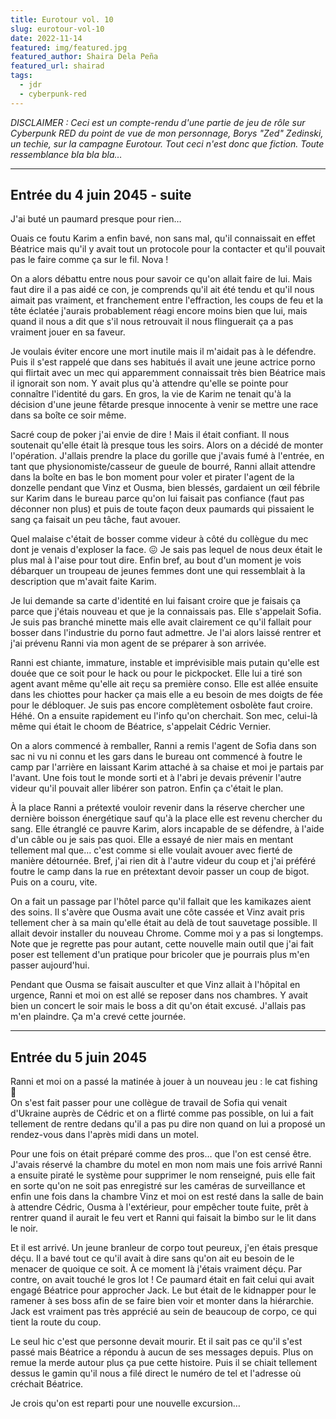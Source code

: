 ```yaml
---
title: Eurotour vol. 10
slug: eurotour-vol-10
date: 2022-11-14
featured: img/featured.jpg
featured_author: Shaira Dela Peña
featured_url: shairad
tags:
  - jdr
  - cyberpunk-red
---
```


*DISCLAIMER : Ceci est un compte-rendu d'une partie de jeu de rôle sur Cyberpunk RED du point de vue de mon personnage, Borys "Zed" Zedinski, un techie, sur la campagne Eurotour. Tout ceci n'est donc que fiction. Toute ressemblance bla bla bla…*

---

## Entrée du 4 juin 2045 - suite

J'ai buté un paumard presque pour rien…

Ouais ce foutu Karim a enfin bavé, non sans mal, qu'il connaissait en effet Béatrice mais qu'il y avait tout un protocole pour la contacter et qu'il pouvait pas le faire comme ça sur le fil. Nova !

On a alors débattu entre nous pour savoir ce qu'on allait faire de lui. Mais faut dire il a pas aidé ce con, je comprends qu'il ait été tendu et qu'il nous aimait pas vraiment, et franchement entre l'effraction, les coups de feu et la tête éclatée j'aurais probablement réagi encore moins bien que lui, mais quand il nous a dit que s'il nous retrouvait il nous flinguerait ça a pas vraiment jouer en sa faveur.

Je voulais éviter encore une mort inutile mais il m'aidait pas à le défendre. Puis il s'est rappelé que dans ses habitués il avait une jeune actrice porno qui flirtait avec un mec qui apparemment connaissait très bien Béatrice mais il ignorait son nom. Y avait plus qu'à attendre qu'elle se pointe pour connaître l'identité du gars. En gros, la vie de Karim ne tenait qu'à la décision d'une jeune fêtarde presque innocente à venir se mettre une race dans sa boîte ce soir même.

Sacré coup de poker j'ai envie de dire ! Mais il était confiant. Il nous soutenait qu'elle était là presque tous les soirs. Alors on a décidé de monter l'opération. J'allais prendre la place du gorille que j'avais fumé à l'entrée, en tant que physionomiste/casseur de gueule de bourré, Ranni allait attendre dans la boîte en bas le bon moment pour voler et pirater l'agent de la donzelle pendant que Vinz et Ousma, bien blessés, gardaient un œil fébrile sur Karim dans le bureau parce qu'on lui faisait pas confiance (faut pas déconner non plus) et puis de toute façon deux paumards qui pissaient le sang ça faisait un peu tâche, faut avouer.

Quel malaise c'était de bosser comme videur à côté du collègue du mec dont je venais d'exploser la face. 😖 Je sais pas lequel de nous deux était le plus mal à l'aise pour tout dire. Enfin bref, au bout d'un moment je vois débarquer un troupeau de jeunes femmes dont une qui ressemblait à la description que m'avait faite Karim.

Je lui demande sa carte d'identité en lui faisant croire que je faisais ça parce que j'étais nouveau et que je la connaissais pas. Elle s'appelait Sofia. Je suis pas branché minette mais elle avait clairement ce qu'il fallait pour bosser dans l'industrie du porno faut admettre. Je l'ai alors laissé rentrer et j'ai prévenu Ranni via mon agent de se préparer à son arrivée.

Ranni est chiante, immature, instable et imprévisible mais putain qu'elle est douée que ce soit pour le hack ou pour le pickpocket. Elle lui a tiré son agent avant même qu'elle ait reçu sa première conso. Elle est allée ensuite dans les chiottes pour hacker ça mais elle a eu besoin de mes doigts de fée pour le débloquer. Je suis pas encore complètement osbolète faut croire. Héhé. On a ensuite rapidement eu l'info qu'on cherchait. Son mec, celui-là même qui était le choom de Béatrice, s'appelait Cédric Vernier.

On a alors commencé à remballer, Ranni a remis l'agent de Sofia dans son sac ni vu ni connu et les gars dans le bureau ont commencé à foutre le camp par l'arrière en laissant Karim attaché à sa chaise et moi je partais par l'avant. Une fois tout le monde sorti et à l'abri je devais prévenir l'autre videur qu'il pouvait aller libérer son patron. Enfin ça c'était le plan.

À la place Ranni a prétexté vouloir revenir dans la réserve chercher une dernière boisson énergétique sauf qu'à la place elle est revenu chercher du sang. Elle étranglé ce pauvre Karim, alors incapable de se défendre, à l'aide d'un câble ou je sais pas quoi. Elle a essayé de nier mais en mentant tellement mal que… c'est comme si elle voulait avouer avec fierté de manière détournée. Bref, j'ai rien dit à l'autre videur du coup et j'ai préféré foutre le camp dans la rue en prétextant devoir passer un coup de bigot. Puis on a couru, vite.

On a fait un passage par l'hôtel parce qu'il fallait que les kamikazes aient des soins. Il s'avère que Ousma avait une côte cassée et Vinz avait pris tellement cher à sa main qu'elle était au delà de tout sauvetage possible. Il allait devoir installer du nouveau Chrome. Comme moi y a pas si longtemps. Note que je regrette pas pour autant, cette nouvelle main outil que j'ai fait poser est tellement d'un pratique pour bricoler que je pourrais plus m'en passer aujourd'hui.

Pendant que Ousma se faisait ausculter et que Vinz allait à l'hôpital en urgence, Ranni et moi on est allé se reposer dans nos chambres. Y avait bien un concert le soir mais le boss a dit qu'on était excusé. J'allais pas m'en plaindre. Ça m'a crevé cette journée.

---

## Entrée du 5 juin 2045

Ranni et moi on a passé la matinée à jouer à un nouveau jeu : le cat fishing 💖  
On s'est fait passer pour une collègue de travail de Sofia qui venait d'Ukraine auprès de Cédric et on a flirté comme pas possible, on lui a fait tellement de rentre dedans qu'il a pas pu dire non quand on lui a proposé un rendez-vous dans l'après midi dans un motel. 

Pour une fois on était préparé comme des pros… que l'on est censé être. J'avais réservé la chambre du motel en mon nom mais une fois arrivé Ranni a ensuite piraté le système pour supprimer le nom renseigné, puis elle fait en sorte qu'on ne soit pas enregistré sur les caméras de surveillance et enfin une fois dans la chambre Vinz et moi on est resté dans la salle de bain à attendre Cédric, Ousma à l'extérieur, pour empêcher toute fuite, prêt à rentrer quand il aurait le feu vert et Ranni qui faisait la bimbo sur le lit dans le noir.

Et il est arrivé. Un jeune branleur de corpo tout peureux, j'en étais presque déçu. Il a bavé tout ce qu'il avait à dire sans qu'on ait eu besoin de le menacer de quoique ce soit. À ce moment là j'étais vraiment déçu. Par contre, on avait touché le gros lot ! Ce paumard était en fait celui qui avait engagé Béatrice pour approcher Jack. Le but était de le kidnapper pour le ramener à ses boss afin de se faire bien voir et monter dans la hiérarchie. Jack est vraiment pas très apprécié au sein de beaucoup de corpo, ce qui tient la route du coup. 

Le seul hic c'est que personne devait mourir. Et il sait pas ce qu'il s'est passé mais Béatrice a répondu à aucun de ses messages depuis. Plus on remue la merde autour plus ça pue cette histoire. Puis il se chiait tellement dessus le gamin qu'il nous a filé direct le numéro de tel et l'adresse où créchait Béatrice.

Je crois qu'on est reparti pour une nouvelle excursion…
